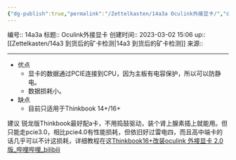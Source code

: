 ```yaml
---
{"dg-publish":true,"permalink":"/Zettelkasten/14a3a Oculink外接显卡/","dgPassFrontmatter":true}
---
```


编号:: 14a3a
标题:: Oculink外接显卡
创建时间:: 2023-03-02 15:06
up:: [[Zettelkasten/14a3 到货后的矿卡检测\|14a3 到货后的矿卡检测]]
来源:: 

---
- 优点
	- 显卡的数据通过PCIE连接到CPU，因为主板有电容保护，所以可以防静电。
	- 数据损耗小。
- 缺点
	- 目前只适用于Thinkbook 14+/16+

建议
锐龙版Thinkbook最好配a卡，不用捣鼓驱动，装个肾上腺素插上就能用。但只能走pcie3.0，相比pcie4.0有性能损耗，但依旧好过雷电四，而且高中端卡的话几乎可以不计这损耗，详细教程在这[Thinkbook16+改装oculink 外接显卡 2.0版_哔哩哔哩_bilibili](https://www.bilibili.com/video/BV1S84y177wR/?spm_id_from=trigger_reload&vd_source=bcf798ace50733030b9c7e1fb6a3a349)